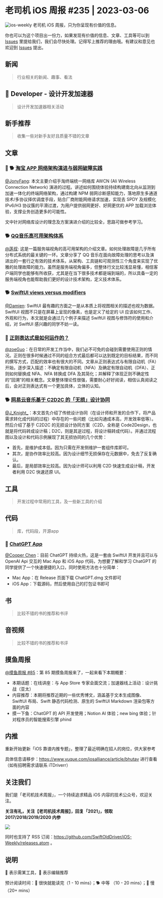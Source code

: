 # 老司机 iOS 周报 #235 | 2023-03-06

![ios-weekly](https://github.com/SwiftOldDriver/iOS-Weekly/blob/master/assets/ios-weekly.png?raw=true)
老司机 iOS 周报，只为你呈现有价值的信息。

你也可以为这个项目出一份力，如果发现有价值的信息、文章、工具等可以到 [Issues](https://github.com/SwiftOldDriver/iOS-Weekly/issues) 里提给我们，我们会尽快处理。记得写上推荐的理由哦。有建议和意见也欢迎到 [Issues](https://github.com/SwiftOldDriver/iOS-Weekly/issues) 提出。

## 新闻

> 行业相关的新闻、趣事、看法

##  Developer - 设计开发加速器

> 设计开发加速器相关活动

## 新手推荐

> 收集一些对新手友好且质量不错的文章

## 文章

### 🌟 🐕 [淘宝 APP 网络架构演进与弱网破障实践](https://mp.weixin.qq.com/s/YomDksoRv_Chuw7oHBzzFA)

[@JonyFang](https://github.com/jonyfang): 本文主要介绍手淘终端统一网络库 AWCN (Ali Wireless Connection Network) 演进的过程。讲述如何围绕体验持续构建南北向从监测到加速一体化的终端网络架构，通过构建 NPM 弱网诊断感知能力，落地原生多通道技术/多协议择优调度手段，贴合厂商附能网络请求加速，实现去 SPDY 及规模化 IPv6/H3 协议簇的平滑过渡，为用户提供弱网更好、好网更优的 APP 加载浏览体验，支撑业务创造更多的可能性。

文中针对网络库设计的理念及方案演进介绍的比较全，思路可做参考学习。

### 🐕 [QQ音乐高可用架构体系](https://mp.weixin.qq.com/s/G00cwGYAr6l2Px6-DiwXLA)
[@莲叔](https://github.com/aaaron7): 这是一篇服务端视角的高可用架构的介绍文章。如何处理故障是几乎所有分布式系统的最关键的一环。文章分享了 QQ 音乐在面向故障处理的思考以及演进出的一套行之有效的技术体系，从架构、工具链和可观测性三个角度来实现了优雅的处理故障的能力。虽然是服务端视角偏多，但整体行文比较浅显易懂，相信客户端同学也能够有所收获，尤其是在当下很多技术都是端到端的，所以具备一定的服务端视角也能帮助我们更好的设计技术架构，定义技术体系。

### 🐕 [SwiftUI views versus modifiers](https://www.swiftbysundell.com/articles/swiftui-views-versus-modifiers/)
[@Damien](https://github.com/ZengyiMa): SwiftUI 最有趣的方面之一是从本质上将视图相关的描述也视为数据。SwiftUI 视图不只是在屏幕上呈现的像素，也是定义了给定的 UI 应该如何工作、外观和行为，本文就是会通过几个例子来描述 SwiftUI 视图与修饰符的使用和介绍，对 SwiftUI 感兴趣的同学不妨一读。

### 🐢 [正则表达式是如何运作的？](https://mp.weixin.qq.com/s/i_C4ATnajxRDGlTA8dJDHg)
[@zoeGuo](https://github.com/zoeGuo)：在日常的开发工作当中，我们必不可免的会碰到需要使用正则的情况。正则在很多时候通过不同的组合方式最后都可以达到既定的目标结果，而不同的撰写方式，匹配的效率也有很大的不同。文章从正则表达式与有限自动机（FA）开始，逐步深入描述：不确定有限自动机（NFA）及确定有限自动机（DFA）、正则如何替换成 NFA、NFA 转换成 DFA 及其简化；并解释了体现正则不确定性的“回溯”的相关概念。文章整体理论性很强，需要耐心好好阅读，相信认真阅读之后，会对正则表达式有一个更加具体，立体的认知。

### 🐕 [网易云音乐基于 C2D2C 的「无损」设计协同](https://mp.weixin.qq.com/s/ngQXWLhwV7wDyTMlr3QxmQ)

[@J_Knight_](https://github.com/knightsj)：本文首先介绍了传统设计协同（在设计师和开发的合作下，将产品需求转化成代码的过程）中存在的一些问题（比如沟通成本高，开发效率低等）。然后介绍了基于 C2D2C 的无损设计协同方案（C2D，全称是 Code2Design，也就是将代码转成设计稿；D2C，则是其逆过程，将设计稿转成代码）。并通过流程图以及设计和代码示例展现了其无损协同的几个优势：
- 首先，是维护成本低。因为只需在开发侧维护一套组件库即可。
- 其次，是协作效率比较高。因为设计细节无损保存在元数据中，免去了反复确认。
- 最后，是局部效率比较高。因为设计师可以利用 C2D 快速生成设计稿，开发者利用 D2C 快速还原 UI。

## 工具

> 开发过程中常用的工具，及一些新工具的介绍

## 代码

> 库，代码段，开源app
### 🐎 [ChatGPT App](https://github.com/chenxi92/ChatGPT)

[@Cooper Chen](https://github.com/cjlcooper)：目前 ChatGPT 持续火热，这是一套由 SwiftUI 开发并且可以与 OpenAI Api 交互的 Mac App 和 iOS App 代码，为想要了解和学习 ChatGPT 的同学提供了一个快速便捷的入口，同时使用方法也十分简单：
- Mac App：在 Release 页面下载 ChatGPT.dmg 文件即可
- iOS App：下载源码，然后使用自己的打包证书即可

## 书

> 比较不错的书的推荐和书评

## 音视频

> 比较不错的书的推荐和书评

## 摸鱼周报

[@摸鱼周报 #85](https://mp.weixin.qq.com/s/Hhb7ZCDDqEcpIRTlUKiGTQ)：第 85 期摸鱼周报来了，一起来看下本期概要：

* 本期话题：在线讲座：与 App Store 专家会面交流；加速器线上活动：设计挑战（亚太）
* 内容推荐：本期将推荐近期的一些优秀博文，涵盖基于文本生成图像、SwiftUI 布局、Swift 静态代码检测、原生的 SwiftUI Markdown 渲染包等方面的内容
* 摸一下鱼：ChatGPT 的 API 开发使用；Notion AI 体验；new bing 体验；针对程序员的智能搜索引擎 phind

## 内推

重新开始更新「iOS 靠谱内推专题」，整理了最近明确在招人的岗位，供大家参考

具体信息请移步：https://www.yuque.com/iosalliance/article/bhutav 进行查看（如有招聘需求请联系 iTDriverr）

## 关注我们

我们是「老司机技术周报」，一个持续追求精品 iOS 内容的技术公众号，欢迎关注。

**关注有礼，关注【老司机技术周报】，回复「2021」，领取 2017/2018/2019/2020 内参**

![](https://github.com/SwiftOldDriver/iOS-Weekly/blob/master/assets/qrcode_for_wechat.jpg?raw=true)

同时也支持了 RSS 订阅：https://github.com/SwiftOldDriver/iOS-Weekly/releases.atom 。

## 说明

🚧 表示需某工具，🌟 表示编辑推荐

预计阅读时间：🐎 很快就能读完（1 - 10 mins）；🐕 中等 （10 - 20 mins）；🐢 慢（20+ mins）
